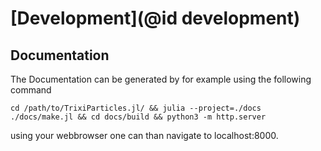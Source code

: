 # [Development](@id development)


## Documentation
The Documentation can be generated by for example using the following command

```
cd /path/to/TrixiParticles.jl/ && julia --project=./docs ./docs/make.jl && cd docs/build && python3 -m http.server
```
using your webbrowser one can than navigate to localhost:8000.